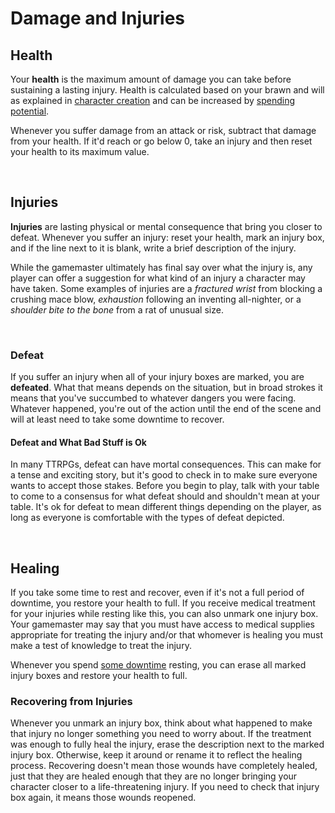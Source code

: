 # Damage and Injuries

## Health

Your **health** is the maximum amount of damage you can take before sustaining a lasting injury. Health is calculated based on your brawn and will as explained in [character creation](../getting_started/creation.md) and can be increased by [spending potential](../gameplay/advancement.md). 

Whenever you suffer damage from an attack or risk, subtract that damage from your health. If it'd reach or go below 0, take an injury and then reset your health to its maximum value.

<br/>

## Injuries

**Injuries** are lasting physical or mental consequence that bring you closer to defeat. Whenever you suffer an injury: reset your health, mark an injury box, and if the line next to it is blank, write a brief description of the injury.

While the gamemaster ultimately has final say over what the injury is, any player can offer a suggestion for what kind of an injury a character may have taken. Some examples of injuries are a _fractured wrist_ from blocking a crushing mace blow, _exhaustion_ following an inventing all-nighter, or a _shoulder bite to the bone_ from a rat of unusual size.

<br/>

### Defeat

If you suffer an injury when all of your injury boxes are marked, you are **defeated**. What that means depends on the situation, but in broad strokes it means that you've succumbed to whatever dangers you were facing. Whatever happened, you're out of the action until the end of the scene and will at least need to take some downtime to recover.

#### Defeat and What Bad Stuff is Ok

In many TTRPGs, defeat can have mortal consequences. This can make for a tense and exciting story, but it's good to check in to make sure everyone wants to accept those stakes. Before you begin to play, talk with your table to come to a consensus for what defeat should and shouldn't mean at your table. It's ok for defeat to mean different things depending on the player, as long as everyone is comfortable with the types of defeat depicted.

<br/>

## Healing

If you take some time to rest and recover, even if it's not a full period of downtime, you restore your health to full. If you receive medical treatment for your injuries while resting like this, you can also unmark one injury box. Your gamemaster may say that you must have access to medical supplies appropriate for treating the injury and/or that whomever is healing you must make a test of knowledge to treat the injury.

Whenever you spend [some downtime](../gameplay/downtime.md#recovering) resting, you can erase all marked injury boxes and restore your health to full.

### Recovering from Injuries

Whenever you unmark an injury box, think about what happened to make that injury no longer something you need to worry about. If the treatment was enough to fully heal the injury, erase the description next to the marked injury box. Otherwise, keep it around or rename it to reflect the healing process. Recovering doesn't mean those wounds have completely healed, just that they are healed enough that they are no longer bringing your character closer to a life-threatening injury. If you need to check that injury box again, it means those wounds reopened.

<br/>
